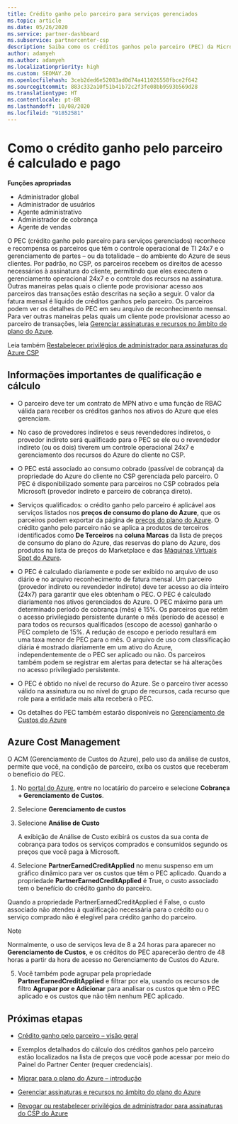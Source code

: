 ```yaml
---
title: Crédito ganho pelo parceiro para serviços gerenciados
ms.topic: article
ms.date: 05/26/2020
ms.service: partner-dashboard
ms.subservice: partnercenter-csp
description: Saiba como os créditos ganhos pelo parceiro (PEC) da Microsoft para serviços gerenciados são calculados e pagos, e como verificar se você se qualifica.
author: adamyeh
ms.author: adamyeh
ms.localizationpriority: high
ms.custom: SEOMAY.20
ms.openlocfilehash: 3ceb2ded6e52083ad0d74a411026558fbce2f642
ms.sourcegitcommit: 883c332a10f51b41b72c2f3fe08bb9593b569d28
ms.translationtype: HT
ms.contentlocale: pt-BR
ms.lasthandoff: 10/08/2020
ms.locfileid: "91852581"
---
```

# <a name="how-the-partner-earned-credit-is-calculated-and-paid"></a>Como o crédito ganho pelo parceiro é calculado e pago

**Funções apropriadas**

- Administrador global
- Administrador de usuários
- Agente administrativo
- Administrador de cobrança
- Agente de vendas

O PEC (crédito ganho pelo parceiro para serviços gerenciados) reconhece e recompensa os parceiros que têm o controle operacional de TI 24x7 e o gerenciamento de partes – ou da totalidade – do ambiente do Azure de seus clientes. Por padrão, no CSP, os parceiros recebem os direitos de acesso necessários à assinatura do cliente, permitindo que eles executem o gerenciamento operacional 24x7 e o controle dos recursos na assinatura. Outras maneiras pelas quais o cliente pode provisionar acesso aos parceiros das transações estão descritas na seção a seguir. O valor da fatura mensal é líquido de créditos ganhos pelo parceiro. Os parceiros podem ver os detalhes do PEC em seu arquivo de reconhecimento mensal. Para ver outras maneiras pelas quais um cliente pode provisionar acesso ao parceiro de transações, leia [Gerenciar assinaturas e recursos no âmbito do plano do Azure](azure-plan-manage.md).

Leia também [Restabelecer privilégios de administrador para assinaturas do Azure CSP](revoke-reinstate-csp.md)

## <a name="important-eligibility-and-calculation-information"></a>Informações importantes de qualificação e cálculo

- O parceiro deve ter um contrato de MPN ativo e uma função de RBAC válida para receber os créditos ganhos nos ativos do Azure que eles gerenciam. 

- No caso de provedores indiretos e seus revendedores indiretos, o provedor indireto será qualificado para o PEC se ele ou o revendedor indireto (ou os dois) tiverem um controle operacional 24x7 e gerenciamento dos recursos do Azure do cliente no CSP.

- O PEC está associado ao consumo cobrado (passível de cobrança) da propriedade do Azure do cliente no CSP gerenciada pelo parceiro. O PEC é disponibilizado somente para parceiros no CSP cobrados pela Microsoft (provedor indireto e parceiro de cobrança direto). 

- Serviços qualificados: o crédito ganho pelo parceiro é aplicável aos serviços listados nos **preços de consumo do plano do Azure**, que os parceiros podem exportar da página de [preços do plano do Azure](https://partner.microsoft.com/commerce/sales). O crédito ganho pelo parceiro não se aplica a produtos de terceiros identificados como **De Terceiros** na **coluna Marcas** da lista de preços de consumo do plano do Azure, das reservas do plano do Azure, dos produtos na lista de preços do Marketplace e das [Máquinas Virtuais Spot do Azure](https://partner.microsoft.com/resources/collection/azure-spot-in-csp#/).

- O PEC é calculado diariamente e pode ser exibido no arquivo de uso diário e no arquivo reconhecimento de fatura mensal. Um parceiro (provedor indireto ou revendedor indireto) deve ter acesso ao dia inteiro (24x7) para garantir que eles obtenham o PEC. O PEC é calculado diariamente nos ativos gerenciados do Azure. O PEC máximo para um determinado período de cobrança (mês) é 15%. Os parceiros que retêm o acesso privilegiado persistente durante o mês (período de acesso) e para todos os recursos qualificados (escopo de acesso) ganharão o PEC completo de 15%. A redução de escopo e período resultará em uma taxa menor de PEC para o mês. O arquivo de uso com classificação diária é mostrado diariamente em um ativo do Azure, independentemente de o PEC ser aplicado ou não. Os parceiros também podem se registrar em alertas para detectar se há alterações no acesso privilegiado persistente.

- O PEC é obtido no nível de recurso do Azure. Se o parceiro tiver acesso válido na assinatura ou no nível do grupo de recursos, cada recurso que role para a entidade mais alta receberá o PEC.  

- Os detalhes do PEC também estarão disponíveis no [Gerenciamento de Custos do Azure](/azure/cost-management-billing/costs/get-started-partners)

## <a name="azure-cost-management"></a>Azure Cost Management

O ACM (Gerenciamento de Custos do Azure), pelo uso da análise de custos, permite que você, na condição de parceiro, exiba os custos que receberam o benefício do PEC.  

1. No [portal do Azure](https://portal.azure.com), entre no locatário do parceiro e selecione **Cobrança + Gerenciamento de Custos**.

2. Selecione **Gerenciamento de custos**

3. Selecione **Análise de Custo**

   A exibição de Análise de Custo exibirá os custos da sua conta de cobrança para todos os serviços comprados e consumidos segundo os preços que você paga à Microsoft.

4. Selecione **PartnerEarnedCreditApplied** no menu suspenso em um gráfico dinâmico para ver os custos que têm o PEC aplicado. Quando a propriedade **PartnerEarnedCreditApplied** é True, o custo associado tem o benefício do crédito ganho do parceiro. 

Quando a propriedade PartnerEarnedCreditApplied é False, o custo associado não atendeu à qualificação necessária para o crédito ou o serviço comprado não é elegível para crédito ganho do parceiro.

>[!NOTE] 
>Normalmente, o uso de serviços leva de 8 a 24 horas para aparecer no **Gerenciamento de Custos**, e os créditos do PEC aparecerão dentro de 48 horas a partir da hora de acesso no Gerenciamento de Custos do Azure.

5. Você também pode agrupar pela propriedade **PartnerEarnedCreditApplied** e filtrar por ela, usando os recursos de filtro **Agrupar por e Adicionar** para analisar os custos que têm o PEC aplicado e os custos que não têm nenhum PEC aplicado.

## <a name="next-steps"></a>Próximas etapas

- [Crédito ganho pelo parceiro – visão geral](partner-earned-credit.md)

- Exemplos detalhados do cálculo dos créditos ganhos pelo parceiro estão localizados na lista de preços que você pode acessar por meio do Painel do Partner Center (requer credenciais).

- [Migrar para o plano do Azure – introdução](azure-plan-get-started.md)

- [Gerenciar assinaturas e recursos no âmbito do plano do Azure](azure-plan-manage.md)

- [Revogar ou restabelecer privilégios de administrador para assinaturas do CSP do Azure](revoke-reinstate-csp.md)
